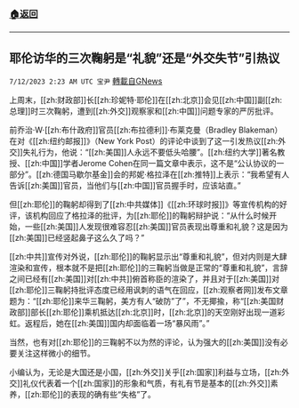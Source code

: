 ###  [:house:返回](README.md)
---


## 耶伦访华的三次鞠躬是“礼貌”还是“外交失节”引热议
`7/12/2023 2:23 AM UTC 宝尹` [轉載自GNews](https://gnews.org/articles/1453705)

上周末，[[zh:财政部]]长[[zh:珍妮特·耶伦]]在[[zh:北京]]会见[[zh:中国]]副[[zh:总理]]时三次鞠躬，遭到[[zh:外交]]观察家和[[zh:中国]]问题专家的严厉批评。

前乔治·W·[[zh:布什政府]]官员[[zh:布拉德利]]·布莱克曼（Bradley Blakeman）在对《[[zh:纽约邮报]]》（New York Post）的评论中谈到了这一引发热议[[zh:外交]]失礼行为，他说：“[[zh:美国]]人永远不要低头哈腰”。[[zh:纽约大学]]著名教授、[[zh:中国]]学者Jerome Cohen在同一篇文章中表示，这不是“公认协议的一部分”。[[zh:德国马歇尔基金]]会的邦妮·格拉泽在[[zh:推特]]上表示：“我希望有人告诉[[zh:美国]]官员，当他们与[[zh:中国]]官员握手时，应该站直。”

但[[zh:耶伦]]的鞠躬却得到了[[zh:中共媒体]]《[[zh:环球时报]]》等宣传机构的好评，该机构回应了格拉泽的批评，为[[zh:耶伦]]的鞠躬辩护说：“从什么时候开始，一些[[zh:美国]]人发现很难容忍[[zh:美国]]官员表现出尊重和礼貌？这是因为[[zh:美国]]已经竖起鼻子这么久了吗？”

[[zh:中共]]宣传对外说，[[zh:耶伦]]的鞠躬显示出“尊重和礼貌”，但对内则是大肆渲染和宣传，根本就不是把[[zh:耶伦]]的三鞠躬当做是正常的“尊重和礼貌”，言辞之间已经有[[zh:美国]]对[[zh:中共]]俯首称臣的渲染了，并且对于[[zh:美国]]对[[zh:耶伦]]三鞠躬持批评态度已经用讽刺的语气在回应，[[zh:观察者网]]发布文章题为：“[[zh:耶伦]]来华三鞠躬，美方有人“破防”了”，不无揶揄，称“[[zh:美国财政部]]部长[[zh:耶伦]]乘机抵达[[zh:北京]]时，[[zh:北京]]的天空刚好出现一道彩虹。返程后，她在[[zh:美国]]国内却面临着一场“暴风雨”。”

当然，也有对[[zh:耶伦]]的三鞠躬不以为然的评论，认为强大的[[zh:美国]]没有必要关注这样微小的细节。

小编认为，无论是大国还是小国，[[zh:外交]]关乎[[zh:国家]]利益与立场，[[zh:外交]]礼仪代表着一个[[zh:国家]]的形象和气质，有礼有节是基本的[[zh:外交]]素养，[[zh:耶伦]]的表现的确有些“失格”了。
